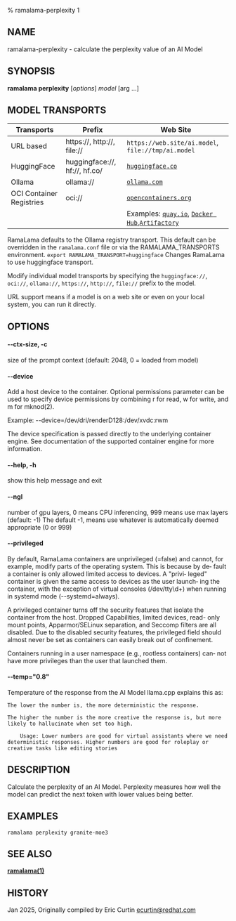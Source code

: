 % ramalama-perplexity 1

## NAME
ramalama\-perplexity - calculate the perplexity value of an AI Model

## SYNOPSIS
**ramalama perplexity** [*options*] *model* [arg ...]

## MODEL TRANSPORTS

| Transports    | Prefix | Web Site                                            |
| ------------- | ------ | --------------------------------------------------- |
| URL based    | https://, http://, file:// | `https://web.site/ai.model`, `file://tmp/ai.model`|
| HuggingFace   | huggingface://, hf://, hf.co/ | [`huggingface.co`](https://www.huggingface.co)      |
| Ollama        | ollama:// | [`ollama.com`](https://www.ollama.com)              |
| OCI Container Registries | oci:// | [`opencontainers.org`](https://opencontainers.org)|
|||Examples: [`quay.io`](https://quay.io),  [`Docker Hub`](https://docker.io),[`Artifactory`](https://artifactory.com)|

RamaLama defaults to the Ollama registry transport. This default can be overridden in the `ramalama.conf` file or via the RAMALAMA_TRANSPORTS
environment. `export RAMALAMA_TRANSPORT=huggingface` Changes RamaLama to use huggingface transport.

Modify individual model transports by specifying the `huggingface://`, `oci://`, `ollama://`, `https://`, `http://`, `file://` prefix to the model.

URL support means if a model is on a web site or even on your local system, you can run it directly.

## OPTIONS

#### **--ctx-size**, **-c**
size of the prompt context (default: 2048, 0 = loaded from model)

#### **--device**
Add a host device to the container. Optional permissions parameter  can
be  used  to  specify device permissions by combining r for read, w for
write, and m for mknod(2).

Example: --device=/dev/dri/renderD128:/dev/xvdc:rwm

The device specification is passed directly to the underlying container engine.  See documentation of the supported container engine for more information.

#### **--help**, **-h**
show this help message and exit

#### **--ngl**
number of gpu layers, 0 means CPU inferencing, 999 means use max layers (default: -1)
The default -1, means use whatever is automatically deemed appropriate (0 or 999)

#### **--privileged**
By  default, RamaLama containers are unprivileged (=false) and cannot, for
example, modify parts of the operating system. This is  because  by  de‐
fault  a  container is only allowed limited access to devices. A "privi‐
leged" container is given the same access to devices as the user launch‐
ing the container, with the exception of virtual consoles  (/dev/tty\d+)
when running in systemd mode (--systemd=always).

A  privileged container turns off the security features that isolate the
container from the host. Dropped Capabilities,  limited  devices,  read-
only  mount points, Apparmor/SELinux separation, and Seccomp filters are
all disabled.  Due to the disabled  security  features,  the  privileged
field  should  almost never be set as containers can easily break out of
confinement.

Containers running in a user namespace (e.g., rootless containers)  can‐
not have more privileges than the user that launched them.

#### **--temp**="0.8"
Temperature of the response from the AI Model
llama.cpp explains this as:

    The lower the number is, the more deterministic the response.

    The higher the number is the more creative the response is, but more likely to hallucinate when set too high.

        Usage: Lower numbers are good for virtual assistants where we need deterministic responses. Higher numbers are good for roleplay or creative tasks like editing stories

## DESCRIPTION
Calculate the perplexity of an AI Model. Perplexity measures how well the model can predict the next token with lower values being better.

## EXAMPLES

```
ramalama perplexity granite-moe3
```

## SEE ALSO
**[ramalama(1)](ramalama.1.md)**

## HISTORY
Jan 2025, Originally compiled by Eric Curtin <ecurtin@redhat.com>
